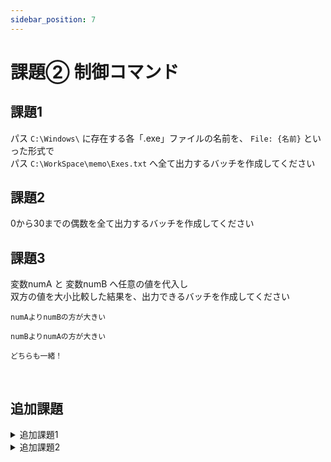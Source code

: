 ```yaml
---
sidebar_position: 7
---
```


# 課題② 制御コマンド

## 課題1
パス `C:\Windows\` に存在する各「.exe」ファイルの名前を、 `File: {名前}` といった形式で  
パス `C:\WorkSpace\memo\Exes.txt` へ全て出力するバッチを作成してください  

## 課題2
0から30までの偶数を全て出力するバッチを作成してください  

## 課題3
変数numA と 変数numB へ任意の値を代入し  
双方の値を大小比較した結果を、出力できるバッチを作成してください  

```title="numAの方が大きい場合 の出力"
numAよりnumBの方が大きい
```

```title="numBの方が大きい場合 の出力"
numBよりnumAの方が大きい
```

```title="同値の場合 の出力"
どちらも一緒！
```

<br />

## 追加課題
<details>
    <summary>追加課題1</summary>
    <div>

    以下の条件を満たすバッチを作成してください

    パス `%SystemRoot%\System32\Winevt\Logs\` に存在する、拡張子が `.evtx` のファイルを対象とします。

    対象ファイル名が
        - Application
        - System
        - Setup
        - Security

    の場合は、 `C:\WorkSpace\Logs\PC\` へコピーしてください  

    それ以外のファイルは `C:\WorkSpace\Logs\etc\` へコピーしてください  

:::note
`%SystemRoot%` のような記述を環境変数と呼びます。  
ただしPowerShellでは `%SystemRoot%` と記述しても環境変数として利用できません  
代わりに `$Env:SystemRoot` のように置き換えて記述します。
:::

    </div>
</details>

<details>
    <summary>追加課題2</summary>
    <div>

    以下の条件を満たす **バッチを作成** してください

    - 追加課題1で作成した `C:\WorkSpace\Logs\` を `C:\WorkSpace\Backup\Logs` へ差分コピーする
    - 差分コピー処理後は拡張子が `.evtx` のファイルを `C:\WorkSpace\Logs\` 配下から 全て削除する
    - `C:\Windows\Logs` を `C:\WorkSpace\Backup\SystemLogs` へミラーリングする
    - 処理にあたり、必要なディレクトリが存在しない場合は作成処理を実施する

    </div>
</details>